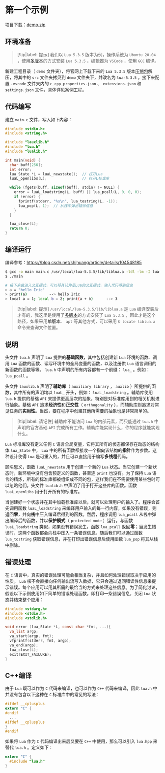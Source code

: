 # 第一个示例

项目下载：<a href="编程语言/Lua/进阶篇/C语言API/总览/第一个示例/assets/files/demo.zip" download="demo.zip">demo.zip</a>

## 环境准备

> [!tip|label: 提示]
> 我们以 `Lua 5.3.5` 版本为例，操作系统为 `Ubuntu 20.04` ，使用[多版本](../../../../基础篇/环境配置/Ubuntu2004/多版本.md)的方式安装 `Lua 5.3.5` ，编辑器为 `VSCode` ，使用 `GCC` 编译。

新建工程目录（ `demo` 文件夹），将官网上下载下来的 `Lua 5.3.5` 版本[压缩包](http://www.lua.org/ftp/lua-5.3.5.tar.gz)解压，将其中的 `src` 文件夹拷贝到 `demo` 文件夹下，并改名为 `lua-5.3.5` 。接下来配置 `.vscode` 文件夹内的 `c_cpp_properties.json` 、 `extensions.json` 和 `settings.json` 文件，具体详见案例工程。

## 代码编写

建立 `main.c` 文件，写入如下内容：

```c
#include <stdio.h>
#include <string.h>

#include "lauxlib.h"
#include "lua.h"
#include "lualib.h"

int main(void) {
  char buff[256];
  int error;
  lua_State *L = luaL_newstate();  // 打开Lua
  luaL_openlibs(L);                // 打开L标准库

  while (fgets(buff, sizeof(buff), stdin) != NULL) {
    error = luaL_loadstring(L, buff) || lua_pcall(L, 0, 0, 0);
    if (error) {
      fprintf(stderr, "%s\n", lua_tostring(L, -1));
      lua_pop(L, 1);  // 从栈中弹出错徐信息
    }
  }

  lua_close(L);
  return 0;
}
```

## 编译运行

编译参考：https://blog.csdn.net/shjhuang/article/details/104548185

```bash
$ gcc -o main main.c /usr/local/lua-5.3.5/lib/liblua.a -ldl -lm -I lua-5.3.5
$ ./main

# 接下来会进入交互模式，可以将其认为是Lua的交互模式，输入代码得到信息
> a = "hello Iric"
> print(a)          --> hello Iric
> local a = 1; local b = 2; print(a + b)      --> 3
```

> [!tip|label: 提示]
> `/usr/local/lua-5.3.5/lib/liblua.a` 是 `Lua` 编译安装后才有的，我这里是使用了[多版本](../../../../基础篇/环境配置/Ubuntu2004/多版本.md)的方式安装了 `Lua 5.3.5` ，因此才是这个路径，如果采用**单版本**、 `apt` 等其他方式，可以采用 `$ locate liblua.a` 命令来查询文件位置。

## 说明

头文件 `lua.h` 声明了 `Lua` 提供的**基础函数**，其中包括创建新 `Lua` 环境的函数、调用 `Lua` 函数的函数、读写环境中的全局变量的函数，以及注册供 `Lua` 语言调用的新函数的函数等等。 `lua.h` 中声明的所有内容都有一个前缀： `lua_` 。例如： `lua_pcall` 。

头文件 `lauxlib.h` 声明了**辅助库**（ `auxiliary library` ， `auxlib` ）所提供的函数，其中所有的声明均以 `luaL_` 开头，例如： `luaL_loadstring` 。辅助库使用 `lua.h` 提供的基础 `API` 来提供更高层次的抽象，特别是对标准库用到的相关机制进行抽象。基础 `API` 追求**经济性**和**正交性**（ `orthogonality` ），而辅助库则追求对常见任务的**实用性**。当然，要在程序中创建其他所需要的抽象也是非常简单的。

> [!tip|label: 请记住]
> 辅助库不能访问 `Lua` 的内部元素，而只能通过 `lua.h` 中声明的官方基础 `API` 完成所有工作。辅助库能实现什么，你的程序就能实现什么。

`Lua` 标准库没有定义任何 `C` 语言全局变量，它将其所有的状态都保存在动态的结构体 `lua_State` 中， `Lua` 中的所有函数都接收一个指向该结构的**指针**作为参数。这种设计使得 `Lua` 是可重入的，并且可以直接用于编写**多线程**代码。

顾名思义，函数 `luaL_newstate` 用于创建一个新的 `Lua` 状态。当它创建一个新状态时，新环境中没有包含预定义的函数，甚至连 `print` 也没有。为了保持 `Lua` 语言的精炼，所有的标准库都被组织成不同的包，这样我们在不需要使用某些包时可以忽略他们。头文件 `lualib.h` 中声明了用于打开这些库的函数。函数 `luaL_openlibs` 用于打开所有的标准库。

当创建好一个状态并在其中加载标准库以后，就可以处理用户的输入了。程序会首先调用函数 `luaL_loadstring` 来编译用户输入的每一行内容，如果没有错误，则返回**零**，并向**栈**中压入编译后得到的函数。然后，程序调用 `lua_pcall` 从栈中弹出编译后的函数，并以**保护模式**（ `protected mode` ）运行。与函数 `luaL_loadstring` 类似，如果没有错误发生，函数 `lua_pcall` 返回**零**；当发生错误时，这两个函数都会向栈中压入一条错误信息。随后我们可以通过函数 `lua_tostring` 获取错误信息，并在打印出错误信息后使用函数 `lua_pop` 将其从栈中删除。

## 错误处理

在 `C` 语言中，真实的错误处理可能会相当复杂，并且如何处理错误取决于应用的性质。 `Lua` 核不会直接向任何输出流写入数据，它只会通过返回错误性信息来提示错误。每个应用可以用其所需的最恰当的方式来处理这些信息。为了简化讨论，假设以下示例使用如下简单的错误处理函数，即打印一条错误信息，关闭 `Lua` 状态并结束整个应用：

```c
#include <stdarg.h>
#include <stdio.h>
#include <stdlib.h>

void error (lua_State *L, const char *fmt, ...){
  va_list argp;
  va_start(argp, fmt);
  vfprintf(stderr, fmt, argp);
  va_end(argp);
  lua_close(L);
  exit(EXIT_FAILURE);
}
```

## C++编译

由于 `Lua` 既可以作为 `C` 代码来编译，也可以作为 `C++` 代码来编译，因此 `lua.h` 中并没有包含以下这种在 `C` 标准库中的常见的写法：

```c
#ifdef __cplusplus
extern "C" {
#endif
  ...
#ifdef __cplusplus
}
#endif
```

如果将 `Lua` 作为 `C` 代码编译出来后又要在 `C++` 中使用，那么可以引入 `lua.hpp` 来替代 `lua.h` 。定义如下：

```c
extern "C" {
  #include "lua.h"
}
```

